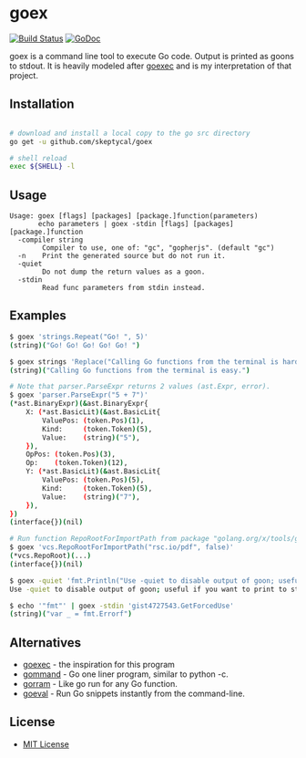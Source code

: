 goex
======

[![Build Status](https://travis-ci.org/skeptycal/goex.svg?branch=master)](https://travis-ci.org/skeptycal/goex) [![GoDoc](https://godoc.org/github.com/skeptycal/goex?status.svg)](https://godoc.org/github.com/skeptycal/goex)

goex is a command line tool to execute Go code. Output is printed as goons to stdout.
It is heavily modeled after [goexec](https://github.com/shurcooL/goexec) and is
my interpretation of that project.

Installation
------------

```sh

# download and install a local copy to the go src directory
go get -u github.com/skeptycal/goex

# shell reload
exec ${SHELL} -l
```

Usage
-----

```
Usage: goex [flags] [packages] [package.]function(parameters)
       echo parameters | goex -stdin [flags] [packages] [package.]function
  -compiler string
    	Compiler to use, one of: "gc", "gopherjs". (default "gc")
  -n	Print the generated source but do not run it.
  -quiet
    	Do not dump the return values as a goon.
  -stdin
    	Read func parameters from stdin instead.
```

Examples
--------

```sh
$ goex 'strings.Repeat("Go! ", 5)'
(string)("Go! Go! Go! Go! Go! ")

$ goex strings 'Replace("Calling Go functions from the terminal is hard.", "hard", "easy", -1)'
(string)("Calling Go functions from the terminal is easy.")

# Note that parser.ParseExpr returns 2 values (ast.Expr, error).
$ goex 'parser.ParseExpr("5 + 7")'
(*ast.BinaryExpr)(&ast.BinaryExpr{
	X: (*ast.BasicLit)(&ast.BasicLit{
		ValuePos: (token.Pos)(1),
		Kind:     (token.Token)(5),
		Value:    (string)("5"),
	}),
	OpPos: (token.Pos)(3),
	Op:    (token.Token)(12),
	Y: (*ast.BasicLit)(&ast.BasicLit{
		ValuePos: (token.Pos)(5),
		Kind:     (token.Token)(5),
		Value:    (string)("7"),
	}),
})
(interface{})(nil)

# Run function RepoRootForImportPath from package "golang.org/x/tools/go/vcs".
$ goex 'vcs.RepoRootForImportPath("rsc.io/pdf", false)'
(*vcs.RepoRoot)(...)
(interface{})(nil)

$ goex -quiet 'fmt.Println("Use -quiet to disable output of goon; useful if you want to print to stdout.")'
Use -quiet to disable output of goon; useful if you want to print to stdout.

$ echo '"fmt"' | goex -stdin 'gist4727543.GetForcedUse'
(string)("var _ = fmt.Errorf")
```

Alternatives
------------

-   [goexec](https://github.com/shurcooL/goexec) - the inspiration for this program
-	[gommand](https://github.com/sno6/gommand) - Go one liner program, similar to python -c.
-	[gorram](https://github.com/natefinch/gorram) - Like go run for any Go function.
-	[goeval](https://github.com/dolmen-go/goeval) - Run Go snippets instantly from the command-line.

License
-------

-	[MIT License](https://opensource.org/licenses/mit-license.php)
